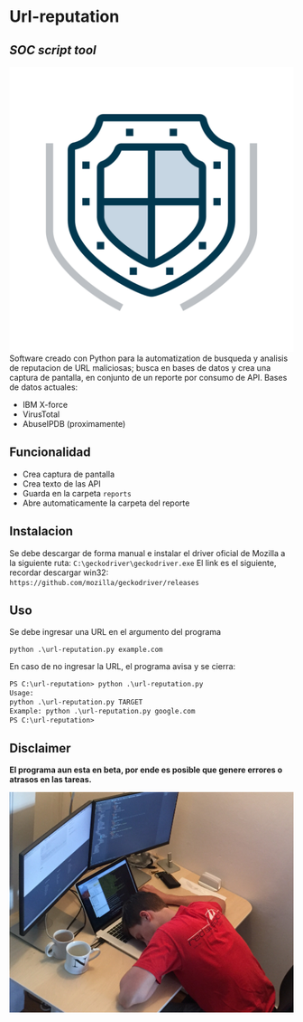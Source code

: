 # Url-reputation
## _SOC script tool_
 ![ logo](/img/logo.png "Logo")
Software creado con Python para la automatization de busqueda y analisis de reputacion de URL maliciosas; busca en bases de datos y crea una captura de pantalla, en conjunto de un reporte por consumo de API.
Bases de datos actuales:
- IBM X-force
- VirusTotal
- AbuseIPDB (proximamente)

## Funcionalidad

- Crea captura de pantalla 
- Crea texto de las API
- Guarda en la carpeta `reports`
- Abre automaticamente la carpeta del reporte

## Instalacion
Se debe descargar de forma manual e instalar el driver oficial de Mozilla a la siguiente ruta:
`C:\geckodriver\geckodriver.exe`
El link es el siguiente, recordar descargar win32:
`https://github.com/mozilla/geckodriver/releases` 

## Uso
Se debe ingresar una URL en el argumento del programa
```
python .\url-reputation.py example.com
```
En caso de no ingresar la URL, el programa avisa y se cierra:
```
PS C:\url-reputation> python .\url-reputation.py
Usage:
python .\url-reputation.py TARGET
Example: python .\url-reputation.py google.com
PS C:\url-reputation>
```

## **Disclaimer**
**El programa aun esta en beta, por ende es posible que genere errores o atrasos en las tareas.**

 ![ asleep](/img/asleep.jpg "Logo")